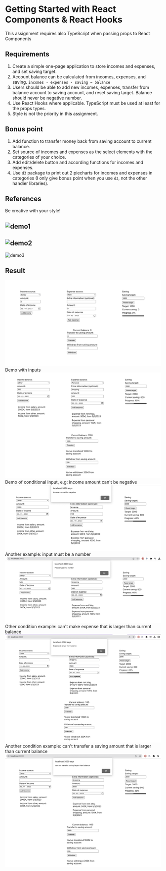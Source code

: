# Getting Started with React Components & React Hooks

This assignment requires also TypeScript when passing props to React Components

## Requirements

1. Create a simple one-page application to store incomes and expenses, and set
saving target.
2. Account balance can be calculated from incomes, expenses, and saving.
`incomes - expenses - saving = balance`
3. Users should be able to add new incomes, expenses, transfer from balance account to saving account, and reset saving target. Balance should never be negative number.
4. Use React Hooks where applicable. TypeScript must be used at least for the props types.
5. Style is not the priority in this assignment.

## Bonus point

1. Add function to transfer money back from saving account to current balance.
2. Set source of incomes and expenses as the select elements with the categories of your choice.
3. Add edit/delete button and according functions for incomes and expenses.
4. Use `d3` package to print out 2 piecharts for incomes and expenses in categories (I only give bonus point when you use `d3`, not the other handier libraries).

## References

Be creative with your style!

![demo1](demo1.png)
---

![demo2](demo2.png)
---

![demo3](demo3.png)

## Result
![result demo](./result1.png)
Demo with inputs
![result demo with input](./result2.png)
Demo of conditional input, e.g: income amount can't be negative
![result demo with input & conditions](./result3.png)
Another example: input must be a number
![result demo with input & conditions](./result4.png)
Other condition example: can't make expense that is larger than current balance
![result demo with conditions](./result5.png)
Another condition example: can't transfer a saving amount that is larger than current balance
![result demo with conditions](./result6.png)
